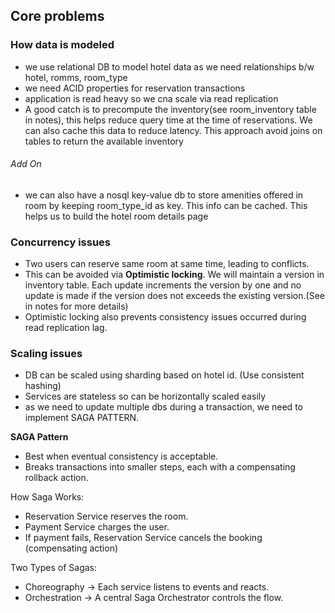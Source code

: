 ## Core problems

### How data is modeled
- we use relational DB to model hotel data as we need relationships b/w hotel, romms, room_type
- we need ACID properties for reservation transactions
- application is read heavy so we cna scale via read replication
- A good catch is to precompute the inventory(see room_inventory table in notes), this helps reduce query time at the time of reservations. We can also cache this data to reduce latency. This approach avoid joins on tables to return the available inventory

###### Add On
- we can also have a nosql key-value db to store amenities offered in room by keeping room_type_id as key. This info can be cached. This helps us to build the hotel room details page

### Concurrency issues
- Two users can reserve same room at same time, leading to conflicts.
- This can be avoided via **Optimistic locking**. We will maintain a version in inventory table. Each update increments the version by one and no update is made if the version does not exceeds the existing version.(See in notes for more details)
- Optimistic locking also prevents consistency issues occurred during read replication lag.

### Scaling issues
- DB can be scaled using sharding based on hotel id. (Use consistent hashing)
- Services are stateless so can be horizontally scaled easily
- as we need to update multiple dbs during a transaction, we need to implement SAGA PATTERN.

**SAGA Pattern**
- Best when eventual consistency is acceptable.
- Breaks transactions into smaller steps, each with a compensating rollback action.

How Saga Works:
- Reservation Service reserves the room.
- Payment Service charges the user.
- If payment fails, Reservation Service cancels the booking (compensating action)

Two Types of Sagas:
- Choreography → Each service listens to events and reacts.
- Orchestration → A central Saga Orchestrator controls the flow.